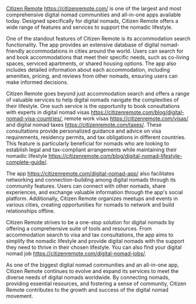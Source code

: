 [Citizen Remote]([url](https://citizenremote.com/)) https://citizenremote.com/ is one of the largest and most comprehensive digital nomad communities and all-in-one apps available today. Designed specifically for digital nomads, Citizen Remote offers a wide range of features and services to support the nomadic lifestyle.

One of the standout features of Citizen Remote is its accommodation search functionality. The app provides an extensive database of digital nomad-friendly accommodations in cities around the world. Users can search for and book accommodations that meet their specific needs, such as co-living spaces, serviced apartments, or shared housing options. The app also includes detailed information about each accommodation, including amenities, pricing, and reviews from other nomads, ensuring users can make informed decisions.

Citizen Remote goes beyond just accommodation search and offers a range of valuable services to help digital nomads navigate the complexities of their lifestyle. One such service is the opportunity to book consultations with experts in digital nomad visas https://citizenremote.com/blog/digital-nomad-visa-countries/, remote work visas https://citizenremote.com/visas/ and digital nomad taxes https://citizenremote.com/taxes/. These consultations provide personalized guidance and advice on visa requirements, residency permits, and tax obligations in different countries. This feature is particularly beneficial for nomads who are looking to establish legal and tax-compliant arrangements while maintaining their nomadic lifestyle https://citizenremote.com/blog/digital-nomad-lifestyle-complete-guide/.

The app https://citizenremote.com/digital-nomad-app/ also facilitates networking and connection-building among digital nomads through its community features. Users can connect with other nomads, share experiences, and exchange valuable information through the app's social platform. Additionally, Citizen Remote organizes meetups and events in various cities, creating opportunities for nomads to network and build relationships offline.

Citizen Remote strives to be a one-stop solution for digital nomads by offering a comprehensive suite of tools and resources. From accommodation search to visa and tax consultations, the app aims to simplify the nomadic lifestyle and provide digital nomads with the support they need to thrive in their chosen lifestyle. You can also find your digital nomad job https://citizenremote.com/digital-nomad-jobs/.

As one of the biggest digital nomad communities and an all-in-one app, Citizen Remote continues to evolve and expand its services to meet the diverse needs of digital nomads worldwide. By connecting nomads, providing essential resources, and fostering a sense of community, Citizen Remote contributes to the growth and success of the digital nomad movement.
